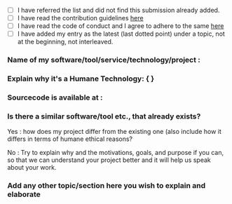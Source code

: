 <!-- Feel free to add more sections to explain about your awesome humane work to us -->

- [ ] I have referred the list and did not find this submission already added.
- [ ] I have read the contribution guidelines [here](https://github.com/humanetech-community/awesome-humane-tech/blob/main/contributing.md)
- [ ] I have read the code of conduct and I agree to adhere to the same [here](https://github.com/humanetech-community/awesome-humane-tech/blob/main/code-of-conduct.md)
- [ ] I have added my entry as the latest (last dotted point) under a topic, not at the beginning, not interleaved. 
<!-- This is needed to maintain the list's history appear incrementally updating for future reference. -->
<!-- Every entry added to Humane Awesome list is important to the welfare of the society/species 
<!-- .. and hence we use dotted list, not numerical list which may imply order --> 

### Name of my software/tool/service/technology/project : 

### Explain why it's a Humane Technology: { }

### Sourcecode is available at : <!-- Repository URL + optionally mention license --> 
<!-- If it's not a FLOSS/FOSS/OSS project, please clarify further --> 

### Is there a similar software/tool etc., that already exists?

Yes : how does my project differ from the existing one (also include how it differs in terms of humane ethical reasons?  

No : Try to explain why and the motivations, goals, and purpose if you can, so that we can understand your project better and it will help us speak about your work. 
  
### Add any other topic/section here you wish to explain and elaborate
